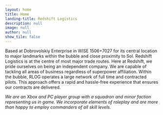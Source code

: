```yaml
---
layout: home
title: Home
landing-title: Redshift Logistics
description: null
image: null
author: null
show_tile: false
---
```


Based at Dobrovolskiy Enterprise in WISE 1506+7027 for its central location to major landmarks within the bubble and close proximity to Sol. Redshift Logistics is at the centre of most major trade routes.
Here at Redshift, we pride ourselves on being an independent company. We are capable of tackling all areas of business regardless of superpower affiliation.
Within the bubble, RLOG operates a large network of full time and contracted pilots. This approach offers a rapid and hassle-free experience that ensures our contracts are delivered.

_We are an Xbox and PC player group with a squadron and minor faction representing us in game. We incorporate elements of roleplay and are more than happy to employ commanders of all skill levels._

